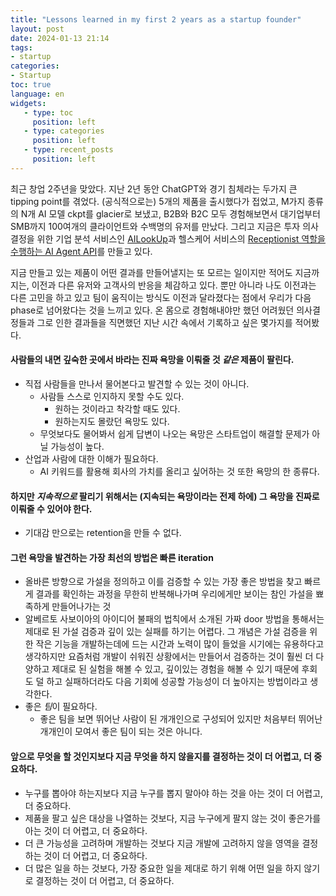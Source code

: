 ```yaml
---
title: "Lessons learned in my first 2 years as a startup founder"
layout: post
date: 2024-01-13 21:14
tags:
- startup
categories: 
- Startup
toc: true
language: en
widgets:
   - type: toc
     position: left
   - type: categories
     position: left
   - type: recent_posts
     position: left
---
```


최근 창업 2주년을 맞았다. 지난 2년 동안 ChatGPT와 경기 침체라는 두가지 큰 tipping point를 겪었다. (공식적으로는) 5개의 제품을 출시했다가 접었고, M가지 종류의 N개 AI 모델 ckpt를 glacier로 보냈고, B2B와 B2C 모두 경험해보면서 대기업부터 SMB까지 100여개의 클라이언트와 수백명의 유저를 만났다. 그리고 지금은 투자 의사결정을 위한 기업 분석 서비스인 [AILookUp](http://ai-lookup.softly.ai/)과 헬스케어 서비스의 [Receptionist 역할을 수행하는 AI Agent API](https://softly.ai/ai-chat)를 만들고 있다.

지금 만들고 있는 제품이 어떤 결과를 만들어낼지는 또 모르는 일이지만 적어도 지금까지는, 이전과 다른 유저와 고객사의 반응을 체감하고 있다. 뿐만 아니라 나도 이전과는 다른 고민을 하고 있고 팀이 움직이는 방식도 이전과 달라졌다는 점에서 우리가 다음 phase로 넘어왔다는 것을 느끼고 있다. 온 몸으로 경험해내야만 했던 어려웠던 의사결정들과 그로 인한 결과들을 직면했던 지난 시간 속에서 기록하고 싶은 몇가지를 적어봤다.
<!--more-->

#### 사람들의 내면 깊숙한 곳에서 바라는 진짜 욕망을 이뤄줄 것 *같은* 제품이 팔린다.

- 직접 사람들을 만나서 물어본다고 발견할 수 있는 것이 아니다.
    - 사람들 스스로 인지하지 못할 수도 있다.
        - 원하는 것이라고 착각할 때도 있다.
        - 원하는지도 몰랐던 욕망도 있다.
    - 무엇보다도 물어봐서 쉽게 답변이 나오는 욕망은 스타트업이 해결할 문제가 아닐 가능성이 높다.
- 산업과 사람에 대한 이해가 필요하다.
    - AI 키워드를 활용해 회사의 가치를 올리고 싶어하는 것 또한 욕망의 한 종류다.

#### 하지만 *지속적으로* 팔리기 위해서는 (지속되는 욕망이라는 전제 하에) 그 욕망을 진짜로 이뤄줄 수 있어야 한다.

- 기대감 만으로는 retention을 만들 수 없다.

#### 그런 욕망을 발견하는 가장 최선의 방법은 빠른 iteration

- 올바른 방향으로 가설을 정의하고 이를 검증할 수 있는 가장 좋은 방법을 찾고 빠르게 결과를 확인하는 과정을 무한히 반복해나가며 우리에게만 보이는 참인 가설을 뾰족하게 만들어나가는 것
- 알베르토 사보이아의 아이디어 불패의 법칙에서 소개된 가짜 door 방법을 통해서는 제대로 된 가설 검증과 깊이 있는 실패를 하기는 어렵다. 그 개념은 가설 검증을 위한 작은 기능을 개발하는데에 드는 시간과 노력이 많이 들었을 시기에는 유용하다고 생각하지만 요즘처럼 개발이 쉬워진 상황에서는 만들어서 검증하는 것이 훨씬 더 다양하고 제대로 된 실험을 해볼 수 있고, 깊이있는 경험을 해볼 수 있기 때문에 후회도 덜 하고 실패하더라도 다음 기회에 성공할 가능성이 더 높아지는 방법이라고 생각한다.
- 좋은 *팀*이 필요하다.
    - 좋은 팀을 보면 뛰어난 사람이 된 개개인으로 구성되어 있지만 처음부터 뛰어난 개개인이 모여서 좋은 팀이 되는 것은 아니다.

#### 앞으로 무엇을 할 것인지보다 지금 무엇을 하지 않을지를 결정하는 것이 더 어렵고, 더 중요하다.

- 누구를 뽑아야 하는지보다 지금 누구를 뽑지 말아야 하는 것을 아는 것이 더 어렵고, 더 중요하다.
- 제품을 팔고 싶은 대상을 나열하는 것보다, 지금 누구에게 팔지 않는 것이 좋은가를 아는 것이 더 어렵고, 더 중요하다.
- 더 큰 가능성을 고려하며 개발하는 것보다 지금 개발에 고려하지 않을 영역을 결정하는 것이 더 어렵고, 더 중요하다.
- 더 많은 일을 하는 것보다, 가장 중요한 일을 제대로 하기 위해 어떤 일을 하지 않기로 결정하는 것이 더 어렵고, 더 중요하다.